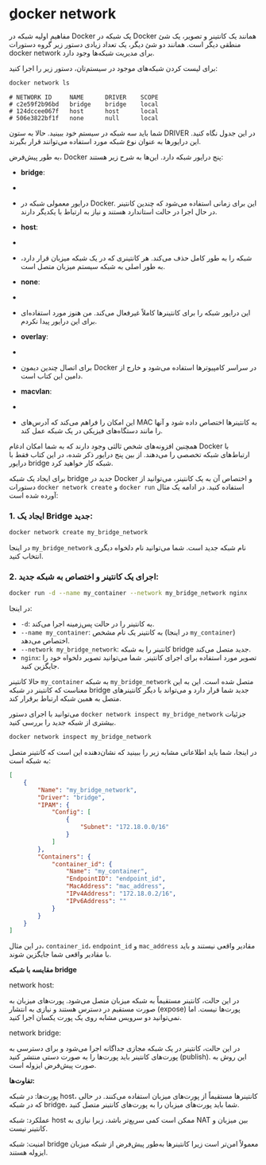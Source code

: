 # ِdocker network

مفاهیم اولیه شبکه در Docker
یک شبکه در Docker همانند یک کانتینر و تصویر، یک شئ منطقی دیگر است. همانند دو شئ دیگر، یک تعداد زیادی دستور زیر گروه دستورات docker network برای مدیریت شبکه‌ها وجود دارد.

برای لیست کردن شبکه‌های موجود در سیستم‌تان، دستور زیر را اجرا کنید:

```bash
docker network ls
```

```
# NETWORK ID     NAME      DRIVER    SCOPE
# c2e59f2b96bd   bridge    bridge    local
# 124dccee067f   host      host      local
# 506e3822bf1f   none      null      local
```

شما باید سه شبکه در سیستم خود ببینید. حالا به ستون DRIVER در این جدول نگاه کنید. این درایورها به عنوان نوع شبکه مورد استفاده می‌توانند قرار بگیرند.

به طور پیش‌فرض، Docker پنج درایور شبکه دارد. این‌ها به شرح زیر هستند:

- **bridge**:
-
-   درایور معمولی شبکه در Docker. این برای زمانی استفاده می‌شود که چندین کانتینر در حال اجرا در حالت استاندارد هستند و نیاز به ارتباط با یکدیگر دارند.
  
- **host**:
-
- شبکه را به طور کامل حذف می‌کند. هر کانتینری که در یک شبکه میزبان قرار دارد، به طور اصلی به شبکه سیستم میزبان متصل است.

- **none**:
-
- این درایور شبکه را برای کانتینرها کاملاً غیرفعال می‌کند. من هنوز مورد استفاده‌ای برای این درایور پیدا نکردم.

- **overlay**:
-
-   برای اتصال چندین دیمون Docker در سراسر کامپیوترها استفاده می‌شود و خارج از دامین این کتاب است.

- **macvlan**:
-
- این امکان را فراهم می‌کند که آدرس‌های MAC به کانتینرها اختصاص داده شود و آنها را مانند دستگاه‌های فیزیکی در یک شبکه عمل کند.

همچنین افزونه‌های شخص ثالثی وجود دارند که به شما امکان ادغام Docker با ارتباط‌های شبکه تخصصی را می‌دهند. از بین پنج درایور ذکر شده، در این کتاب فقط با درایور bridge شبکه کار خواهید کرد.



برای ایجاد یک شبکه bridge جدید در Docker و اختصاص آن به یک کانتینر، می‌توانید از دستورات `docker network create` و `docker run` استفاده کنید. در ادامه یک مثال آورده شده است:

### 1. ایجاد یک Bridge جدید:

```bash
docker network create my_bridge_network
```

در اینجا `my_bridge_network` نام شبکه جدید است. شما می‌توانید نام دلخواه دیگری انتخاب کنید.

### 2. اجرای یک کانتینر و اختصاص به شبکه جدید:

```bash
docker run -d --name my_container --network my_bridge_network nginx
```

در اینجا:

- `-d`: به کانتینر را در حالت پس‌زمینه اجرا می‌کند.
- `--name my_container`: به کانتینر یک نام مشخص (در اینجا `my_container`) اختصاص می‌دهد.
- `--network my_bridge_network`: کانتینر را به شبکه bridge جدید متصل می‌کند.
- `nginx`: تصویر مورد استفاده برای اجرای کانتینر. شما می‌توانید تصویر دلخواه خود را جایگزین کنید.

حالا کانتینر `my_container` به شبکه `my_bridge_network` متصل شده است. این به این معناست که کانتینر در شبکه bridge جدید شما قرار دارد و می‌تواند با دیگر کانتینرهای متصل به همین شبکه ارتباط برقرار کند.

می‌توانید با اجرای دستور `docker network inspect my_bridge_network` جزئیات بیشتری از شبکه جدید را بررسی کنید.

```bash
docker network inspect my_bridge_network
```

در اینجا، شما باید اطلاعاتی مشابه زیر را ببینید که نشان‌دهنده این است که کانتینر متصل به شبکه است:

```json
[
    {
        "Name": "my_bridge_network",
        "Driver": "bridge",
        "IPAM": {
            "Config": [
                {
                    "Subnet": "172.18.0.0/16"
                }
            ]
        },
        "Containers": {
            "container_id": {
                "Name": "my_container",
                "EndpointID": "endpoint_id",
                "MacAddress": "mac_address",
                "IPv4Address": "172.18.0.2/16",
                "IPv6Address": ""
            }
        }
    }
]
```

در این مثال، `container_id`، `endpoint_id` و `mac_address` مقادیر واقعی نیستند و باید با مقادیر واقعی شما جایگزین شوند.


 **مقایسه با شبکه bridge**


network host: 
    
در این حالت، کانتینر مستقیماً به شبکه میزبان متصل می‌شود. پورت‌های میزبان به صورت مستقیم در دسترس هستند و نیازی به انتشار (expose) پورت‌ها نیست. اما نمی‌توانید دو سرویس مشابه روی یک پورت یکسان اجرا کنید.
    
network bridge: 
    
در این حالت، کانتینر در یک شبکه مجازی جداگانه اجرا می‌شود و برای دسترسی به پورت‌های کانتینر باید پورت‌ها را به صورت دستی منتشر کنید (publish). این روش به صورت پیش‌فرض ایزوله است.
    

**تفاوت‌ها:**

پورت‌ها: در شبکه host، کانتینرها مستقیماً از پورت‌های میزبان استفاده می‌کنند. در حالی که در شبکه bridge، شما باید پورت‌های میزبان را به پورت‌های کانتینر متصل کنید.
    
عملکرد: شبکه host ممکن است کمی سریع‌تر باشد، زیرا نیازی به NAT بین میزبان و کانتینر نیست.
    
امنیت: شبکه bridge معمولاً امن‌تر است زیرا کانتینرها به‌طور پیش‌فرض از شبکه میزبان ایزوله هستند.
